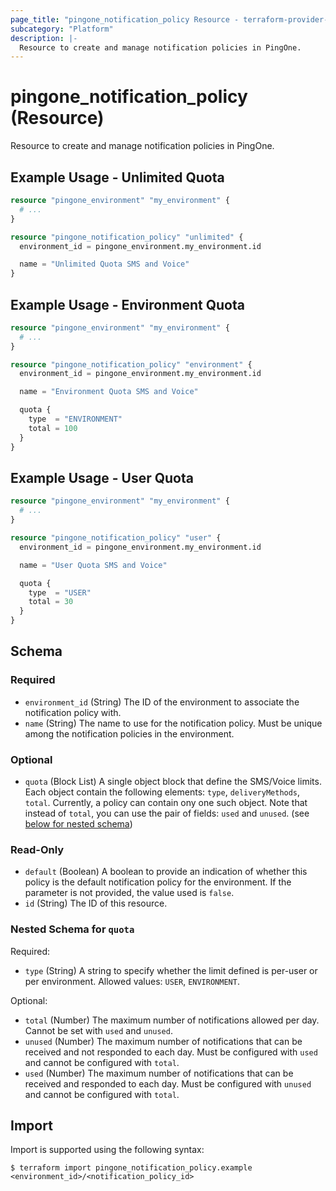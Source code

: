 ```yaml
---
page_title: "pingone_notification_policy Resource - terraform-provider-pingone"
subcategory: "Platform"
description: |-
  Resource to create and manage notification policies in PingOne.
---
```


# pingone_notification_policy (Resource)

Resource to create and manage notification policies in PingOne.

## Example Usage - Unlimited Quota

```terraform
resource "pingone_environment" "my_environment" {
  # ...
}

resource "pingone_notification_policy" "unlimited" {
  environment_id = pingone_environment.my_environment.id

  name = "Unlimited Quota SMS and Voice"
}
```

## Example Usage - Environment Quota

```terraform
resource "pingone_environment" "my_environment" {
  # ...
}

resource "pingone_notification_policy" "environment" {
  environment_id = pingone_environment.my_environment.id

  name = "Environment Quota SMS and Voice"

  quota {
    type  = "ENVIRONMENT"
    total = 100
  }
}
```

## Example Usage - User Quota

```terraform
resource "pingone_environment" "my_environment" {
  # ...
}

resource "pingone_notification_policy" "user" {
  environment_id = pingone_environment.my_environment.id

  name = "User Quota SMS and Voice"

  quota {
    type  = "USER"
    total = 30
  }
}
```

<!-- schema generated by tfplugindocs -->
## Schema

### Required

- `environment_id` (String) The ID of the environment to associate the notification policy with.
- `name` (String) The name to use for the notification policy.  Must be unique among the notification policies in the environment.

### Optional

- `quota` (Block List) A single object block that define the SMS/Voice limits. Each object contain the following elements: `type`, `deliveryMethods`, `total`. Currently, a policy can contain ony one such object. Note that instead of `total`, you can use the pair of fields: `used` and `unused`. (see [below for nested schema](#nestedblock--quota))

### Read-Only

- `default` (Boolean) A boolean to provide an indication of whether this policy is the default notification policy for the environment. If the parameter is not provided, the value used is `false`.
- `id` (String) The ID of this resource.

<a id="nestedblock--quota"></a>
### Nested Schema for `quota`

Required:

- `type` (String) A string to specify whether the limit defined is per-user or per environment. Allowed values: `USER`, `ENVIRONMENT`.

Optional:

- `total` (Number) The maximum number of notifications allowed per day.  Cannot be set with `used` and `unused`.
- `unused` (Number) The maximum number of notifications that can be received and not responded to each day. Must be configured with `used` and cannot be configured with `total`.
- `used` (Number) The maximum number of notifications that can be received and responded to each day. Must be configured with `unused` and cannot be configured with `total`.

## Import

Import is supported using the following syntax:

```shell
$ terraform import pingone_notification_policy.example <environment_id>/<notification_policy_id>
```
